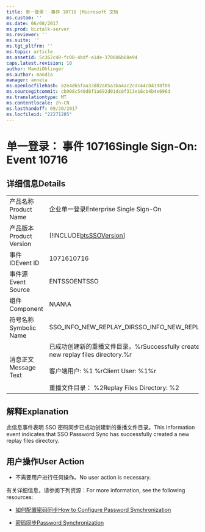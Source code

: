 ```yaml
---
title: 单一登录： 事件 10716 |Microsoft 文档
ms.custom: ''
ms.date: 06/08/2017
ms.prod: biztalk-server
ms.reviewer: ''
ms.suite: ''
ms.tgt_pltfrm: ''
ms.topic: article
ms.assetid: 5c362c40-fc00-4bdf-a1de-370086b08e94
caps.latest.revision: 10
author: MandiOhlinger
ms.author: mandia
manager: anneta
ms.openlocfilehash: a2e4d65faa33d82a85a3ba4ac2cdc44c84198f08
ms.sourcegitcommit: cb908c540d8f1a692d01dc8f313e16cb4b4e696d
ms.translationtype: MT
ms.contentlocale: zh-CN
ms.lasthandoff: 09/20/2017
ms.locfileid: "22271285"
---
```

# <a name="single-sign-on-event-10716"></a><span data-ttu-id="fc975-102">单一登录： 事件 10716</span><span class="sxs-lookup"><span data-stu-id="fc975-102">Single Sign-On: Event 10716</span></span>
## <a name="details"></a><span data-ttu-id="fc975-103">详细信息</span><span class="sxs-lookup"><span data-stu-id="fc975-103">Details</span></span>  
  
|||  
|-|-|  
|<span data-ttu-id="fc975-104">产品名称</span><span class="sxs-lookup"><span data-stu-id="fc975-104">Product Name</span></span>|<span data-ttu-id="fc975-105">企业单一登录</span><span class="sxs-lookup"><span data-stu-id="fc975-105">Enterprise Single Sign-On</span></span>|  
|<span data-ttu-id="fc975-106">产品版本</span><span class="sxs-lookup"><span data-stu-id="fc975-106">Product Version</span></span>|[!INCLUDE[btsSSOVersion](../includes/btsssoversion-md.md)]|  
|<span data-ttu-id="fc975-107">事件 ID</span><span class="sxs-lookup"><span data-stu-id="fc975-107">Event ID</span></span>|<span data-ttu-id="fc975-108">10716</span><span class="sxs-lookup"><span data-stu-id="fc975-108">10716</span></span>|  
|<span data-ttu-id="fc975-109">事件源</span><span class="sxs-lookup"><span data-stu-id="fc975-109">Event Source</span></span>|<span data-ttu-id="fc975-110">ENTSSO</span><span class="sxs-lookup"><span data-stu-id="fc975-110">ENTSSO</span></span>|  
|<span data-ttu-id="fc975-111">组件</span><span class="sxs-lookup"><span data-stu-id="fc975-111">Component</span></span>|<span data-ttu-id="fc975-112">N\A</span><span class="sxs-lookup"><span data-stu-id="fc975-112">N\A</span></span>|  
|<span data-ttu-id="fc975-113">符号名称</span><span class="sxs-lookup"><span data-stu-id="fc975-113">Symbolic Name</span></span>|<span data-ttu-id="fc975-114">SSO_INFO_NEW_REPLAY_DIR</span><span class="sxs-lookup"><span data-stu-id="fc975-114">SSO_INFO_NEW_REPLAY_DIR</span></span>|  
|<span data-ttu-id="fc975-115">消息正文</span><span class="sxs-lookup"><span data-stu-id="fc975-115">Message Text</span></span>|<span data-ttu-id="fc975-116">已成功创建新的重播文件目录。%r</span><span class="sxs-lookup"><span data-stu-id="fc975-116">Successfully created a new replay files directory.%r</span></span><br /><br /> <span data-ttu-id="fc975-117">客户端用户: %1 %r</span><span class="sxs-lookup"><span data-stu-id="fc975-117">Client User: %1%r</span></span><br /><br /> <span data-ttu-id="fc975-118">重播文件目录： %2</span><span class="sxs-lookup"><span data-stu-id="fc975-118">Replay Files Directory: %2</span></span>|  
  
## <a name="explanation"></a><span data-ttu-id="fc975-119">解释</span><span class="sxs-lookup"><span data-stu-id="fc975-119">Explanation</span></span>  
 <span data-ttu-id="fc975-120">此信息事件表明 SSO 密码同步已成功创建新的重播文件目录。</span><span class="sxs-lookup"><span data-stu-id="fc975-120">This Information event indicates that SSO Password Sync has successfully created a new replay files directory.</span></span>  
  
## <a name="user-action"></a><span data-ttu-id="fc975-121">用户操作</span><span class="sxs-lookup"><span data-stu-id="fc975-121">User Action</span></span>  
  
-   <span data-ttu-id="fc975-122">不需要用户进行任何操作。</span><span class="sxs-lookup"><span data-stu-id="fc975-122">No user action is necessary.</span></span>  
  
 <span data-ttu-id="fc975-123">有关详细信息，请参阅下列资源：</span><span class="sxs-lookup"><span data-stu-id="fc975-123">For more information, see the following resources:</span></span>  
  
-   [<span data-ttu-id="fc975-124">如何配置密码同步</span><span class="sxs-lookup"><span data-stu-id="fc975-124">How to Configure Password Synchronization</span></span>](../core/how-to-configure-password-synchronization.md)  
  
-   [<span data-ttu-id="fc975-125">密码同步</span><span class="sxs-lookup"><span data-stu-id="fc975-125">Password Synchronization</span></span>](../core/password-synchronization2.md)